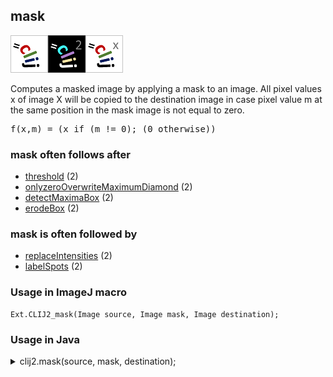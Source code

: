 ## mask
<img src="images/mini_clij1_logo.png"/><img src="images/mini_clij2_logo.png"/><img src="images/mini_clijx_logo.png"/>

Computes a masked image by applying a mask to an image. All pixel values x of image X will be copied
to the destination image in case pixel value m at the same position in the mask image is not equal to 
zero.

<pre>f(x,m) = (x if (m != 0); (0 otherwise))</pre>

### mask often follows after
* <a href="reference_threshold">threshold</a> (2)
* <a href="reference_onlyzeroOverwriteMaximumDiamond">onlyzeroOverwriteMaximumDiamond</a> (2)
* <a href="reference_detectMaximaBox">detectMaximaBox</a> (2)
* <a href="reference_erodeBox">erodeBox</a> (2)


### mask is often followed by
* <a href="reference_replaceIntensities">replaceIntensities</a> (2)
* <a href="reference_labelSpots">labelSpots</a> (2)


### Usage in ImageJ macro
```
Ext.CLIJ2_mask(Image source, Image mask, Image destination);
```


### Usage in Java
<details>
<summary>
clij2.mask(source, mask, destination);
</summary>
```
// init CLIJ and GPU
import net.haesleinhuepf.clij2.CLIJ2;
import net.haesleinhuepf.clij.clearcl.ClearCLBuffer;
CLIJ2 clij2 = CLIJ2.getInstance();

// get input parameters
ClearCLBuffer source = clij2.push(sourceImagePlus);
ClearCLBuffer mask = clij2.push(maskImagePlus);
destination = clij2.create(source);
```

```
// Execute operation on GPU
clij2.mask(source, mask, destination);
```

```
//show result
destinationImagePlus = clij2.pull(destination);
destinationImagePlus.show();

// cleanup memory on GPU
clij2.release(source);
clij2.release(mask);
clij2.release(destination);
```
</details>


### Usage in Matlab
<details>
<summary>
clij2.mask(source, mask, destination);
</summary>
```
% init CLIJ and GPU
clij2 = init_clatlab();

% get input parameters
source = clij2.pushMat(source_matrix);
mask = clij2.pushMat(mask_matrix);
destination = clij2.create(source);
```

```
% Execute operation on GPU
clij2.mask(source, mask, destination);
```

```
% show result
destination = clij2.pullMat(destination)

% cleanup memory on GPU
clij2.release(source);
clij2.release(mask);
clij2.release(destination);
```
</details>


### Usage in Icy
<details>
<summary>
clij2.mask(source, mask, destination);
</summary>
```
// init CLIJ and GPU
importClass(net.haesleinhuepf.clicy.CLICY);
importClass(Packages.icy.main.Icy);

clij2 = CLICY.getInstance();

// get input parameters
source_sequence = getSequence();source = clij2.pushSequence(source_sequence);
mask_sequence = getSequence();mask = clij2.pushSequence(mask_sequence);
destination = clij2.create(source);
```

```
// Execute operation on GPU
clij2.mask(source, mask, destination);
```

```
// show result
destination_sequence = clij2.pullSequence(destination)
Icy.addSequence(destination_sequence
// cleanup memory on GPU
clij2.release(source);
clij2.release(mask);
clij2.release(destination);
```
</details>




### Example notebooks
<a href="https://clij.github.io/clij2-docs/md/tribolium_morphometry"><img src="images/language_macro.png" height="20"/></a> [tribolium_morphometry](https://clij.github.io/clij2-docs/md/tribolium_morphometry)  




### Example scripts
<a href="https://github.com/clij/clij2-docs/blob/master/src/main/macro/intensity_per_label.ijm"><img src="images/language_macro.png" height="20"/></a> [intensity_per_label.ijm](https://github.com/clij/clij2-docs/blob/master/src/main/macro/intensity_per_label.ijm)  
<a href="https://github.com/clij/clij2-docs/blob/master/src/main/macro/tribolium_morphometry.ijm"><img src="images/language_macro.png" height="20"/></a> [tribolium_morphometry.ijm](https://github.com/clij/clij2-docs/blob/master/src/main/macro/tribolium_morphometry.ijm)  
<a href="https://github.com/clij/clij2-docs/blob/master/src/main/jython/countNeighbors3D.py"><img src="images/language_jython.png" height="20"/></a> [countNeighbors3D.py](https://github.com/clij/clij2-docs/blob/master/src/main/jython/countNeighbors3D.py)  
<a href="https://github.com/clij/clijpy/blob/master/python/spot_detection.py"><img src="images/language_python.png" height="20"/></a> [spot_detection.py](https://github.com/clij/clijpy/blob/master/python/spot_detection.py)  


[Back to CLIJ2 reference](https://clij.github.io/clij2-docs/reference)
[Back to CLIJ2 documentation](https://clij.github.io/clij2-docs)

[Imprint](https://clij.github.io/imprint)

